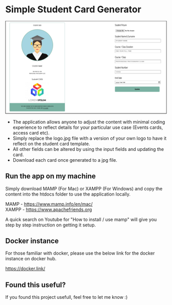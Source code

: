 # Simple Student Card Generator

<img src="https://raw.githubusercontent.com/donovanm21/student-card-generator/main/app.png" >

- The application allows anyone to adjust the content with minimal coding experience to reflect details for your particular use case (Events cards, access card etc).
- Simply replace the logo.jpg file with a version of your own logo to have it reflect on the student card template.
- All other fields can be altered by using the input fields and updating the card.
- Download each card once generated to a jpg file.

## Run the app on my machine

Simply download MAMP (For Mac) or XAMPP (For Windows) and copy the content into the htdocs folder to use the application locally.

MAMP - https://www.mamp.info/en/mac/ <br>
XAMPP - https://www.apachefriends.org

A quick search on Youtube for "How to install / use mamp" will give you step by step instruction on getting it setup.

## Docker instance

For those familiar with docker, please use the below link for the docker instance on docker hub.

https://docker.link/

## Found this useful?

If you found this project usefull, feel free to let me know :)